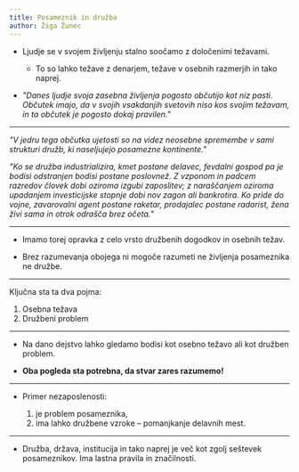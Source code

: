```yaml
---
title: Posameznik in družba
author: Žiga Žunec
---
```


- Ljudje se v svojem življenju stalno soočamo z določenimi težavami.

    - To so lahko težave z denarjem, težave v osebnih razmerjih in tako naprej.

- *"Danes ljudje svoja zasebna življenja pogosto občutijo kot niz pasti. Občutek imajo, da v svojih vsakdanjih svetovih niso kos svojim težavam, in ta občutek je pogosto dokaj pravilen."*

---

*"V jedru tega občutka ujetosti so na videz neosebne spremembe v sami strukturi družb, ki naseljujejo posamezne kontinente."*

*"Ko se družba industrializira, kmet postane delavec, fevdalni gospod pa je bodisi odstranjen bodisi postane poslovnež. Z vzponom in padcem razredov človek dobi oziroma izgubi zaposlitev; z naraščanjem oziroma upadanjem investicijske stopnje dobi nov zagon ali bankrotira. Ko pride do vojne, zavarovalni agent postane raketar, prodajalec postane radarist, žena živi sama in otrok odrašča brez očeta.*"

---

- Imamo torej opravka z celo vrsto družbenih dogodkov in osebnih težav.

- Brez razumevanja obojega ni mogoče razumeti ne življenja posameznika ne družbe.

---

Ključna sta ta dva pojma:

1. Osebna težava
2. Družbeni problem

---

- Na dano dejstvo lahko gledamo bodisi kot osebno težavo ali kot družben problem.

- **Oba pogleda sta potrebna, da stvar zares razumemo!**

---

- Primer nezaposlenosti:

    1. je problem posameznika,
    2. ima lahko družbene vzroke – pomanjkanje delavnih mest.

---

- Družba, država, institucija in tako naprej je več kot zgolj seštevek posameznikov. Ima lastna pravila in značilnosti.
